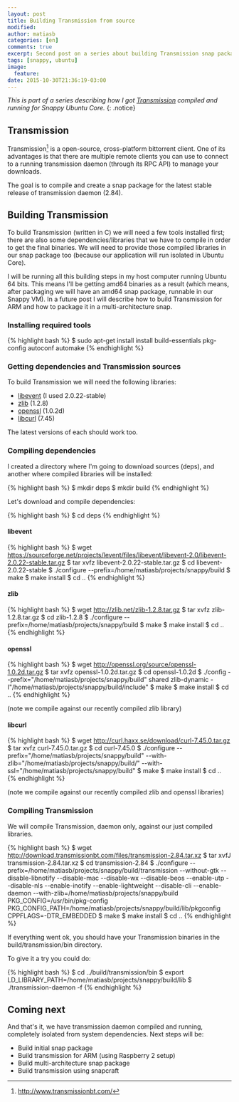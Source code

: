```yaml
---
layout: post
title: Building Transmission from source
modified:
author: matiasb
categories: [en]
comments: true
excerpt: Second post on a series about building Transmission snap package.
tags: [snappy, ubuntu]
image:
  feature:
date: 2015-10-30T21:36:19-03:00
---
```


*This is part of a series describing how I got [Transmission](https://uappexplorer.com/app/transmission.matiasb) compiled and running for Snappy Ubuntu Core.*
{: .notice}


Transmission
------------

Transmission[^1] is a open-source, cross-platform bittorrent client. One of its advantages is that there are multiple remote clients you can use to connect to a running transmission daemon (through its RPC API) to manage your downloads.

The goal is to compile and create a snap package for the latest stable release of transmission daemon (2.84).

[^1]: http://www.transmissionbt.com/


Building Transmission
---------------------

To build Transmission (written in C) we will need a few tools installed first; there are also some dependencies/libraries that we have to compile in order to get the final binaries. We will need to provide those compiled libraries in our snap package too (because our application will run isolated in Ubuntu Core).

I will be running all this building steps in my host computer running Ubuntu 64 bits. This means I'll be getting amd64 binaries as a result (which means, after packaging we will have an amd64 snap package, runnable in our Snappy VM). In a future post I will describe how to build Transmission for ARM and how to package it in a multi-architecture snap.

### Installing required tools

{% highlight bash %}
$ sudo apt-get install install build-essentials pkg-config autoconf automake
{% endhighlight %}

### Getting dependencies and Transmission sources

To build Transmission we will need the following libraries:

* [libevent](http://libevent.org/) (I used 2.0.22-stable)
* [zlib](http://zlib.net/) (1.2.8)
* [openssl](http://openssl.org/) (1.0.2d)
* [libcurl](http://curl.haxx.se/) (7.45)

The latest versions of each should work too.

### Compiling dependencies

I created a directory where I'm going to download sources (deps), and another where compiled libraries will be installed:

{% highlight bash %}
$ mkdir deps
$ mkdir build
{% endhighlight %}

Let's download and compile dependencies:

{% highlight bash %}
$ cd deps
{% endhighlight %}


#### libevent

{% highlight bash %}
$ wget https://sourceforge.net/projects/levent/files/libevent/libevent-2.0/libevent-2.0.22-stable.tar.gz
$ tar xvfz libevent-2.0.22-stable.tar.gz
$ cd libevent-2.0.22-stable
$ ./configure --prefix=/home/matiasb/projects/snappy/build
$ make
$ make install
$ cd ..
{% endhighlight %}


#### zlib

{% highlight bash %}
$ wget http://zlib.net/zlib-1.2.8.tar.gz
$ tar xvfz zlib-1.2.8.tar.gz
$ cd zlib-1.2.8
$ ./configure --prefix=/home/matiasb/projects/snappy/build
$ make
$ make install
$ cd ..
{% endhighlight %}


#### openssl

{% highlight bash %}
$ wget http://openssl.org/source/openssl-1.0.2d.tar.gz
$ tar xvfz openssl-1.0.2d.tar.gz
$ cd openssl-1.0.2d
$ ./config --prefix="/home/matiasb/projects/snappy/build" shared zlib-dynamic -I"/home/matiasb/projects/snappy/build/include" 
$ make
$ make install
$ cd ..
{% endhighlight %}

(note we compile against our recently compiled zlib library)

#### libcurl

{% highlight bash %}
$ wget http://curl.haxx.se/download/curl-7.45.0.tar.gz
$ tar xvfz curl-7.45.0.tar.gz
$ cd curl-7.45.0
$ ./configure --prefix="/home/matiasb/projects/snappy/build" --with-zlib="/home/matiasb/projects/snappy/build/" --with-ssl="/home/matiasb/projects/snappy/build"
$ make
$ make install
$ cd ..
{% endhighlight %}

(note we compile against our recently compiled zlib and openssl libraries)

### Compiling Transmission

We will compile Transmission, daemon only, against our just compiled libraries.

{% highlight bash %}
$ wget http://download.transmissionbt.com/files/transmission-2.84.tar.xz
$ tar xvfJ transmission-2.84.tar.xz
$ cd transmission-2.84
$ ./configure --prefix=/home/matiasb/projects/snappy/build/transmission --without-gtk --disable-libnotify --disable-mac --disable-wx --disable-beos --enable-utp --disable-nls --enable-inotify --enable-lightweight --disable-cli --enable-daemon --with-zlib=/home/matiasb/projects/snappy/build PKG_CONFIG=/usr/bin/pkg-config PKG_CONFIG_PATH=/home/matiasb/projects/snappy/build/lib/pkgconfig CPPFLAGS=-DTR_EMBEDDED
$ make
$ make install
$ cd ..
{% endhighlight %}

If everything went ok, you should have your Transmission binaries in the build/transmission/bin directory.

To give it a try you could do:

{% highlight bash %}
$ cd ../build/transmission/bin
$ export LD_LIBRARY_PATH=/home/matiasb/projects/snappy/build/lib
$ ./transmission-daemon -f
{% endhighlight %}


Coming next
-----------

And that's it, we have transmission daemon compiled and running, completely isolated from system dependencies. Next steps will be:

* Build initial snap package
* Build transmission for ARM (using Raspberry 2 setup)
* Build multi-architecture snap package
* Build transmission using snapcraft
